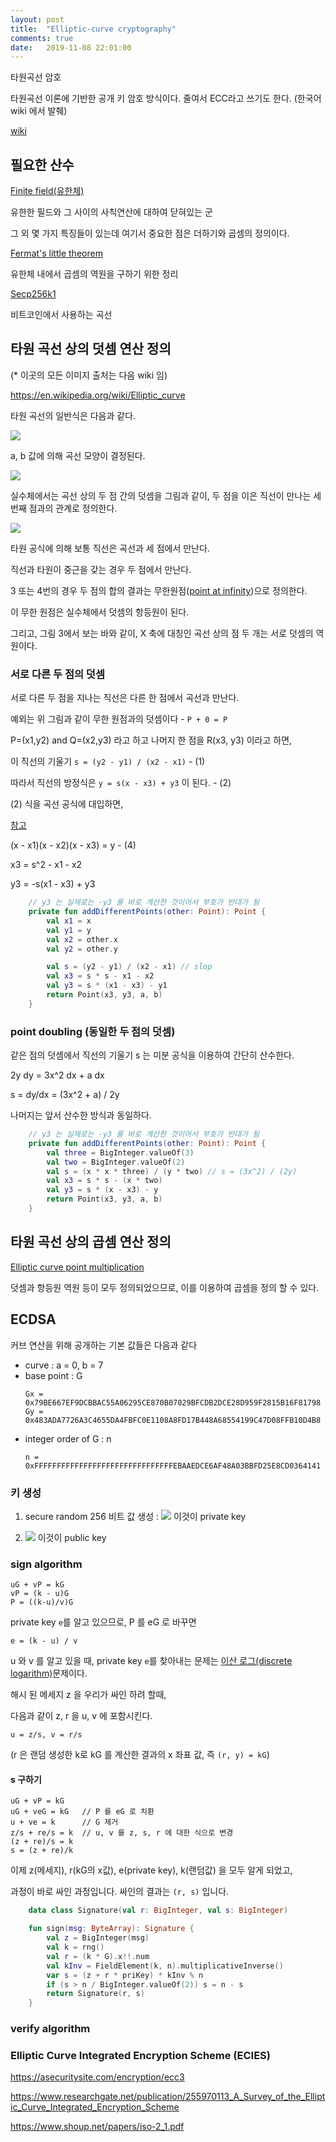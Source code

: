 ```yaml
---
layout: post
title:  "Elliptic-curve cryptography"
comments: true
date:   2019-11-08 22:01:00
---
```


타원곡선 암호

타원곡선 이론에 기반한 공개 키 암호 방식이다. 줄여서 ECC라고 쓰기도 한다. (한국어 wiki 에서 발췌)

[wiki](https://en.wikipedia.org/wiki/Elliptic-curve_cryptography)


## 필요한 산수

[Finite field(유한체)](https://en.wikipedia.org/wiki/Finite_field)

유한한 필드와 그 사이의 사칙연산에 대하여 닫혀있는 군

그 외 몇 가지 특징들이 있는데 여기서 중요한 점은 더하기와 곱셈의 정의이다.

[Fermat's little theorem](https://en.wikipedia.org/wiki/Fermat%27s_little_theorem)

유한체 내에서 곱셈의 역원을 구하기 위한 정리

[Secp256k1](https://en.bitcoin.it/wiki/Secp256k1)

비트코인에서 사용하는 곡선


## 타원 곡선 상의 덧셈 연산 정의

(* 이곳의 모든 이미지 출처는 다음 wiki 임)

https://en.wikipedia.org/wiki/Elliptic_curve

타원 곡선의 일반식은 다음과 같다.

![](https://wikimedia.org/api/rest_v1/media/math/render/svg/3dbe6cab1bc2c7f1c99757dc6e5d7a517cf9b4f8)

a, b 값에 의해 곡선 모양이 결정된다.

![](https://upload.wikimedia.org/wikipedia/commons/thumb/d/d0/ECClines-3.svg/335px-ECClines-3.svg.png)

실수체에서는 곡선 상의 두 점 간의 덧셈을 그림과 같이, 두 점을 이은 직선이 만나는 세 번째 점과의 관계로 정의한다.

![](https://upload.wikimedia.org/wikipedia/commons/thumb/c/c1/ECClines.svg/680px-ECClines.svg.png)

타원 공식에 의해 보통 직선은 곡선과 세 점에서 만난다.

직선과 타원이 중근을 갖는 경우 두 점에서 만난다.

3 또는 4번의 경우 두 점의 합의 결과는 무한원점([point at infinity](https://en.wikipedia.org/wiki/Point_at_infinity))으로 정의한다.

이 무한 원점은 실수체에서 덧셈의 항등원이 된다.

그리고, 그림 3에서 보는 바와 같이, X 축에 대칭인 곡선 상의 점 두 개는 서로 덧셈의 역원이다.


### 서로 다른 두 점의 덧셈

서로 다른 두 점을 지나는 직선은 다른 한 점에서 곡선과 만난다.

예외는 위 그림과 같이 무한 원점과의 덧셈이다 - `P + 0 = P`

P=(x1,y2) and Q=(x2,y3) 라고 하고 나머지 한 점을 R(x3, y3) 이라고 하면,

이 직선의 기울기 `s = (y2 - y1) / (x2 - x1)` - (1)

따라서 직선의 방정식은 `y = s(x - x3) + y3` 이 된다. - (2)

(2) 식을 곡선 공식에 대입하면,

[참고](https://math.stackexchange.com/questions/2198139/elliptic-curve-formulas-for-point-addition)

(x - x1)(x - x2)(x - x3) = y - (4)

x3 = s^2 - x1 - x2

y3 = -s(x1 - x3) + y3


```kotlin
    // y3 는 실제로는 -y3 를 바로 계산한 것이어서 부호가 반대가 됨
    private fun addDifferentPoints(other: Point): Point {
        val x1 = x
        val y1 = y
        val x2 = other.x
        val y2 = other.y

        val s = (y2 - y1) / (x2 - x1) // slop
        val x3 = s * s - x1 - x2
        val y3 = s * (x1 - x3) - y1
        return Point(x3, y3, a, b)
    }
```

### point doubling (동일한 두 점의 덧셈)

같은 점의 덧셈에서 직선의 기울기 s 는 미분 공식을 이용하여 간단히 산수한다.

2y dy = 3x^2 dx + a dx

s = dy/dx = (3x^2 + a) / 2y

나머지는 앞서 산수한 방식과 동일하다.

```kotlin
    // y3 는 실제로는 -y3 를 바로 계산한 것이어서 부호가 반대가 됨
    private fun addDifferentPoints(other: Point): Point {
        val three = BigInteger.valueOf(3)
        val two = BigInteger.valueOf(2)
        val s = (x * x * three) / (y * two) // s = (3x^2) / (2y)
        val x3 = s * s - (x * two)
        val y3 = s * (x - x3) - y
        return Point(x3, y3, a, b)
    }
```


## 타원 곡선 상의 곱셈 연산 정의

[Elliptic curve point multiplication](https://en.wikipedia.org/wiki/Elliptic_curve_point_multiplication)

덧셈과 항등원 역원 등이 모두 정의되었으므로, 이를 이용하여 곱셈을 정의 할 수 있다.


## ECDSA

커브 연산을 위해 공개하는 기본 값들은 다음과 같다

* curve : a = 0, b = 7
* base point : G
    ```
    Gx = 0x79BE667EF9DCBBAC55A06295CE870B07029BFCDB2DCE28D959F2815B16F81798
    Gy = 0x483ADA7726A3C4655DA4FBFC0E1108A8FD17B448A68554199C47D08FFB10D4B8
    ```    
* integer order of G : n
    ```
    n = 0xFFFFFFFFFFFFFFFFFFFFFFFFFFFFFFFEBAAEDCE6AF48A03BBFD25E8CD0364141
    ```

### 키 생성

1. secure random 256 비트 값 생성 : ![](https://wikimedia.org/api/rest_v1/media/math/render/svg/d76bb0d6e0b2b8b75f86e29901a2171d31250a39) 이것이 private key

2. ![](https://wikimedia.org/api/rest_v1/media/math/render/svg/6c81e45f784fc836e513c3929331a7c762fa4c87) 이것이 public key


### sign algorithm

```
uG + vP = kG
vP = (k - u)G
P = ((k-u)/v)G
```
private key `e`를 알고 있으므로, P 를 eG 로 바꾸면
```
e = (k - u) / v
```
u 와 v 를 알고 있을 때, private key `e`를 찾아내는 문제는 [이산 로그(discrete logarithm)](https://en.wikipedia.org/wiki/Discrete_logarithm)문제이다.


해시 된 메세지 z 을 우리가 싸인 하려 할때,

다음과 같이 z, r 을 u, v 에 포함시킨다.
```
u = z/s, v = r/s
```
(r 은 랜덤 생성한 k로 kG 를 계산한 결과의 x 좌표 값, 즉 `(r, y) = kG`)


#### s 구하기
```
uG + vP = kG
uG + veG = kG   // P 를 eG 로 치환
u + ve = k      // G 제거
z/s + re/s = k  // u, v 를 z, s, r 에 대한 식으로 변경
(z + re)/s = k
s = (z + re)/k
```

이제 z(메세지), r(kG의 x값), e(private key), k(랜덤값) 을 모두 알게 되었고,

과정이 바로 싸인 과정입니다. 싸인의 결과는 `(r, s)` 입니다.


```kotlin
    data class Signature(val r: BigInteger, val s: BigInteger)

    fun sign(msg: ByteArray): Signature {
        val z = BigInteger(msg)
        val k = rng()
        val r = (k * G).x!!.num
        val kInv = FieldElement(k, n).multiplicativeInverse()
        var s = (z + r * priKey) * kInv % n
        if (s > n / BigInteger.valueOf(2)) s = n - s
        return Signature(r, s)
    }
```

### verify algorithm


### Elliptic Curve Integrated Encryption Scheme (ECIES)

https://asecuritysite.com/encryption/ecc3

https://www.researchgate.net/publication/255970113_A_Survey_of_the_Elliptic_Curve_Integrated_Encryption_Scheme

https://www.shoup.net/papers/iso-2_1.pdf
